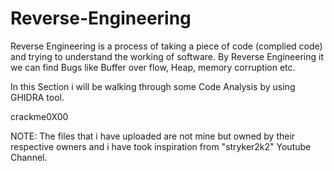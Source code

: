 # Reverse-Engineering

Reverse Engineering is a process of taking a piece of code (complied code) and trying to understand the working of software. By Reverse Engineering it we can find Bugs like Buffer over flow, Heap, memory corruption etc.

In this Section i will be walking through some Code Analysis by using GHIDRA tool.

crackme0X00















NOTE: The files that i have uploaded are not mine but owned by their respective owners and i have took inspiration from "stryker2k2" Youtube Channel.

